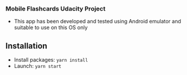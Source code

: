 ### Mobile Flashcards Udacity Project

- This app has been developed and tested using Android emulator and suitable to use on this OS only

## Installation

- Install packages: `yarn install`
- Launch: `yarn start`
